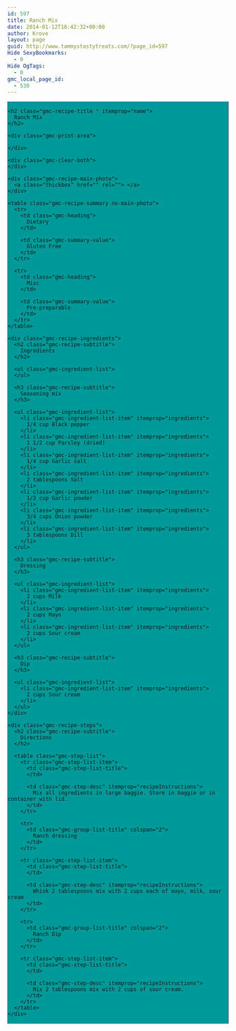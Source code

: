 ```yaml
---
id: 597
title: Ranch Mix
date: 2014-01-12T16:42:32+00:00
author: Krove
layout: page
guid: http://www.tammystastytreats.com/?page_id=597
Hide SexyBookmarks:
  - 0
Hide OgTags:
  - 0
gmc_local_page_id:
  - 530
---
```

<div id="recipes">
  <div class="gmc-recipe" id="gmc-print-530" itemscope itemtype="http://schema.org/Recipe" style="background-color:#009999; border-color:#58528f;border-style:solid;border-width:thin;">
    <meta property="og:site_name" content="https://kreloc.github.io" />
    
    <h2 class="gmc-recipe-title " itemprop="name">
      Ranch Mix
    </h2>
    
    <div class="gmc-print-area">
      
    </div>
    
    <div class="gmc-clear-both">
    </div>
    
    <div class="gmc-recipe-main-photo">
      <a class="thickbox" href="" rel=""> </a>
    </div>
    
    <table class="gmc-recipe-summary no-main-photo">
      <tr>
        <td class="gmc-heading">
          Dietary
        </td>
        
        <td class="gmc-summary-value">
          Gluten Free
        </td>
      </tr>
      
      <tr>
        <td class="gmc-heading">
          Misc
        </td>
        
        <td class="gmc-summary-value">
          Pre-preparable
        </td>
      </tr>
    </table>
    
    <div class="gmc-recipe-ingredients">
      <h2 class="gmc-recipe-subtitle">
        Ingredients
      </h2>
      
      <ul class="gmc-ingredient-list">
      </ul>
      
      <h3 class="gmc-recipe-subtitle">
        Seasoning mix
      </h3>
      
      <ul class="gmc-ingredient-list">
        <li class="gmc-ingredient-list-item" itemprop="ingredients">
          1/4 cup Black pepper
        </li>
        <li class="gmc-ingredient-list-item" itemprop="ingredients">
          1 1/2 cup Parsley (dried)
        </li>
        <li class="gmc-ingredient-list-item" itemprop="ingredients">
          1/4 cup Garlic salt
        </li>
        <li class="gmc-ingredient-list-item" itemprop="ingredients">
          2 tablespoons Salt
        </li>
        <li class="gmc-ingredient-list-item" itemprop="ingredients">
          1/2 cup Garlic powder
        </li>
        <li class="gmc-ingredient-list-item" itemprop="ingredients">
          3/4 cups Onion powder
        </li>
        <li class="gmc-ingredient-list-item" itemprop="ingredients">
          3 tablespoons Dill
        </li>
      </ul>
      
      <h3 class="gmc-recipe-subtitle">
        Dressing
      </h3>
      
      <ul class="gmc-ingredient-list">
        <li class="gmc-ingredient-list-item" itemprop="ingredients">
          2 cups Milk
        </li>
        <li class="gmc-ingredient-list-item" itemprop="ingredients">
          2 cups Mayo
        </li>
        <li class="gmc-ingredient-list-item" itemprop="ingredients">
          2 cups Sour cream
        </li>
      </ul>
      
      <h3 class="gmc-recipe-subtitle">
        Dip
      </h3>
      
      <ul class="gmc-ingredient-list">
        <li class="gmc-ingredient-list-item" itemprop="ingredients">
          2 cups Sour cream
        </li>
      </ul>
    </div>
    
    <div class="gmc-recipe-steps">
      <h2 class="gmc-recipe-subtitle">
        Directions
      </h2>
      
      <table class="gmc-step-list">
        <tr class="gmc-step-list-item">
          <td class="gmc-step-list-title">
          </td>
          
          <td class="gmc-step-desc" itemprop="recipeInstructions">
            Mix all ingredients in large baggie. Store in baggie or in container with lid.
          </td>
        </tr>
        
        <tr>
          <td class="gmc-group-list-title" colspan="2">
            Ranch dressing
          </td>
        </tr>
        
        <tr class="gmc-step-list-item">
          <td class="gmc-step-list-title">
          </td>
          
          <td class="gmc-step-desc" itemprop="recipeInstructions">
            Whisk 2 tablespoons mix with 2 cups each of mayo, milk, sour cream
          </td>
        </tr>
        
        <tr>
          <td class="gmc-group-list-title" colspan="2">
            Ranch Dip
          </td>
        </tr>
        
        <tr class="gmc-step-list-item">
          <td class="gmc-step-list-title">
          </td>
          
          <td class="gmc-step-desc" itemprop="recipeInstructions">
            Mix 2 tablespoons mix with 2 cups of sour cream.
          </td>
        </tr>
      </table>
    </div>
  </div>
</div>